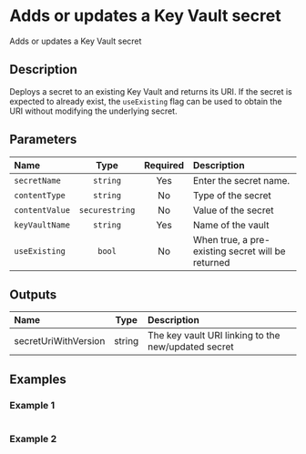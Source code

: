 # Adds or updates a Key Vault secret

Adds or updates a Key Vault secret

## Description

Deploys a secret to an existing Key Vault and returns its URI. If the secret is expected to already exist, the `useExisting` flag can be used to obtain the URI without modifying the underlying secret.

## Parameters

| Name           | Type           | Required | Description                                       |
| :------------- | :------------: | :------: | :------------------------------------------------ |
| `secretName`   | `string`       | Yes      | Enter the secret name.                            |
| `contentType`  | `string`       | No       | Type of the secret                                |
| `contentValue` | `securestring` | No       | Value of the secret                               |
| `keyVaultName` | `string`       | Yes      | Name of the vault                                 |
| `useExisting`  | `bool`         | No       | When true, a pre-existing secret will be returned |

## Outputs

| Name                 | Type   | Description                                         |
| :------------------- | :----: | :-------------------------------------------------- |
| secretUriWithVersion | string | The key vault URI linking to the new/updated secret |

## Examples

### Example 1

```bicep
```

### Example 2

```bicep
```